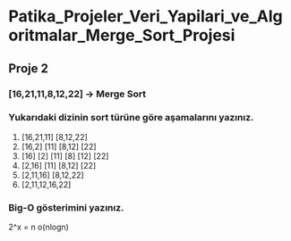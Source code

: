 # Patika_Projeler_Veri_Yapilari_ve_Algoritmalar_Merge_Sort_Projesi

## Proje 2
### [16,21,11,8,12,22] -> Merge Sort

### Yukarıdaki dizinin sort türüne göre aşamalarını yazınız.
1. [16,21,11]        [8,12,22]
2. [16,2] [11]        [8,12] [22]
3. [16] [2] [11]       [8] [12] [22]
4. [2,16] [11]         [8,12]   [22]
5. [2,11,16]           [8,12,22]
6. [2,11,12,16,22]


### Big-O gösterimini yazınız.

2^x = n
o(nlogn)
